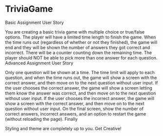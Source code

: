 # TriviaGame

Basic Assignment User Story

You are creating a basic trivia game with multiple choice or true/false options.
The player will have a limited time length to finish the game. When the time runs out (regardless of whether or not they finished), the game will end and they will be shown the number of answers they got correct and incorrect.
There will be a counter counting down the remaining time.
The player should NOT be able to pick more than one answer for each question.
Advanced Assignment User Story

Only one question will be shown at a time.
The time limit will apply to each question, and when the time runs out, the game will show a screen with the correct answer, and then move on to the next question without user input.
If the user chooses the correct answer, the game will show a screen letting them know the answer was correct, and then move on to the next question without user input.
If the user chooses the incorrect answer, the game will show a screen with the correct answer, and then move on to the next question without user input.
On the final screen, show the number of correct answers, incorrect answers, and an option to restart the game (without reloading the page).
Finally

Styling and theme are completely up to you. Get Creative!